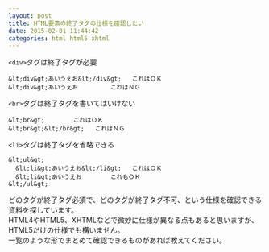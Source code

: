 ```yaml
---
layout: post
title: HTML要素の終了タグの仕様を確認したい
date: 2015-02-01 11:44:42
categories: html html5 xhtml
---
```

<p><code>&lt;div&gt;</code>タグは終了タグが必要</p>

```
&lt;div&gt;あいうえお&lt;/div&gt;   これはＯＫ
&lt;div&gt;あいうえお         これはＮＧ
```

<p><code>&lt;br&gt;</code>タグは終了タグを書いてはいけない</p>

```
&lt;br&gt;        これはＯＫ
&lt;br&gt;&lt;/br&gt;   これはＮＧ
```

<p><code>&lt;li&gt;</code>タグは終了タグを省略できる</p>

```
&lt;ul&gt;
  &lt;li&gt;あいうえお&lt;/li&gt;   これはＯＫ
  &lt;li&gt;あいうえお        これもＯＫ
&lt;/ul&gt;
```

<p>どのタグが終了タグ必須で、どのタグが終了タグ不可、という仕様を確認できる資料を探しています。<br>
HTML4やHTML5、XHTMLなどで微妙に仕様が異なる点もあると思いますが、HTML5だけの仕様でも構いません。<br>
一覧のような形でまとめて確認できるものがあれば教えてください。</p>
